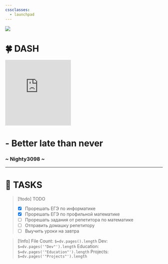 ```yaml
---
cssclasses:
  - launchpad
---
```


<img src="https://github.com/Nighty3098/MY_NOTES/blob/main/obsidian-banner-2.png?raw=true" class="header_image" />





<h1 class="main_header">🍀 DASH</h1>





<div class="clock_widget"><iframe  src="https://free.timeanddate.com/clock/i9my1d0d/n375/szw210/szh210/hocfff/hbw0/cf100/hgr0/fav0/fiv0/mqc000/mqs2/mql3/mqw4/mqd70/mhc000/mhs2/mhl3/mhw4/mhd70/mmv0/hhs3/hms3/hsc00f" frameborder="0" width="210" height="210"></iframe></div>





<div class="note_2">
	<h1 class="note"> - Better late than never</h1>
	<h3 class="author">~ Nighty3098 ~</h3>
</div>


---


<h1 class="main_header">🚀 TASKS</h1>




> [!todo] TODO
> 
> - [x] Прорешать ЕГЭ по информатике
> - [x] Прорешать ЕГЭ по профильной математике
> - [ ] Прорешать задания от репетитора по математике
> - [ ] Отправить домашку репетитору
> - [ ] Выучить уроки на завтра




> [!info] 
> File Count: `$=dv.pages().length`
> Dev: `$=dv.pages('"Dev"').length`
> Education: `$=dv.pages('"Education"').length`
> Projects: `$=dv.pages('"Projects"').length`
